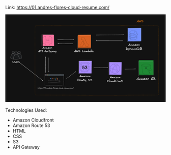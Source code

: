Link: https://01.andres-flores-cloud-resume.com/

![Architecture](./img2.png)

Technologies Used:
- Amazon Cloudfront
- Amazon Route 53
- HTML
- CSS
- S3
- API Gateway
